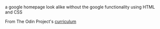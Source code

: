 a google homepage look alike without the google functionality using HTML and CSS

From The Odin Project's [curriculum](http://www.theodinproject.com/courses/web-development-101/lessons/html-css)